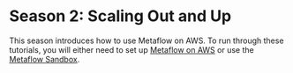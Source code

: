 # Season 2: Scaling Out and Up

This season introduces how to use Metaflow on AWS. To run through these tutorials, you
will either need to set up [Metaflow on AWS](../../../metaflow-on-aws/deploy-to-aws.md)
or use the [Metaflow Sandbox](https://metaflow.org/sandbox/).

